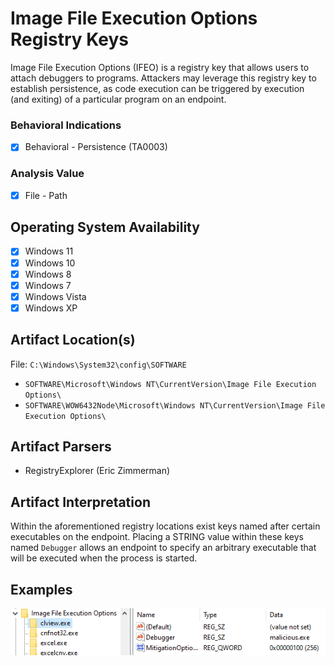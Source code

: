 # Image File Execution Options Registry Keys
Image File Execution Options (IFEO) is a registry key that allows users to attach debuggers to programs. Attackers may leverage this registry key to establish persistence, as code execution can be triggered by execution (and exiting) of a particular program on an endpoint. 

### Behavioral Indications
 - [x] Behavioral - Persistence (TA0003)

### Analysis Value
 - [x] File - Path

## Operating System Availability
 - [x] Windows 11
 - [x] Windows 10
 - [x] Windows 8
 - [x] Windows 7
 - [x] Windows Vista
 - [x] Windows XP

## Artifact Location(s)
File: `C:\Windows\System32\config\SOFTWARE`

- `SOFTWARE\Microsoft\Windows NT\CurrentVersion\Image File Execution Options\`
- `SOFTWARE\WOW6432Node\Microsoft\Windows NT\CurrentVersion\Image File Execution Options\`

## Artifact Parsers
 - RegistryExplorer (Eric Zimmerman)

## Artifact Interpretation
Within the aforementioned registry locations exist keys named after certain executables on the endpoint. Placing a STRING value within these keys named `Debugger` allows an endpoint to specify an arbitrary executable that will be executed when the process is started.

## Examples
![Example Image](/media/examples/ifeo.png)